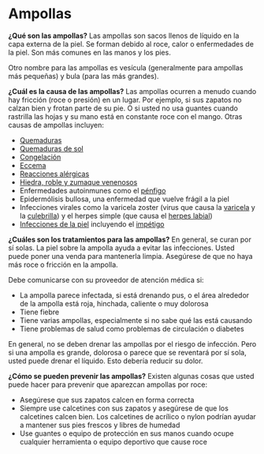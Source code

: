 Ampollas
========


**¿Qué son las ampollas?**
Las ampollas son sacos llenos de líquido en la capa externa de la piel. Se forman debido al roce, calor o enfermedades de la piel. Son más comunes en las manos y los pies.


Otro nombre para las ampollas es vesícula (generalmente para ampollas más pequeñas) y bula (para las más grandes).


**¿Cuál es la causa de las ampollas?**
Las ampollas ocurren a menudo cuando hay fricción (roce o presión) en un lugar. Por ejemplo, si sus zapatos no calzan bien y frotan parte de su pie. O si usted no usa guantes cuando rastrilla las hojas y su mano está en constante roce con el mango. Otras causas de ampollas incluyen:


* [Quemaduras](https://medlineplus.gov/spanish/burns.html)
* [Quemaduras de sol](https://medlineplus.gov/spanish/sunexposure.html)
* [Congelación](https://medlineplus.gov/spanish/frostbite.html)
* [Eccema](https://medlineplus.gov/spanish/eczema.html)
* [Reacciones alérgicas](https://medlineplus.gov/spanish/allergy.html)
* [Hiedra, roble y zumaque venenosos](https://medlineplus.gov/spanish/poisonivyoakandsumac.html)
* Enfermedades autoinmunes como el [pénfigo](https://medlineplus.gov/spanish/pemphigus.html)
* Epidermólisis bullosa, una enfermedad que vuelve frágil a la piel
* Infecciones virales como la varicela zoster (virus que causa la [varicela](https://medlineplus.gov/spanish/chickenpox.html) y la [culebrilla](https://medlineplus.gov/spanish/shingles.html)) y el herpes simple (que causa el [herpes labial](https://medlineplus.gov/spanish/coldsores.html))
* [Infecciones de la piel](https://medlineplus.gov/spanish/skininfections.html) incluyendo el [impétigo](https://medlineplus.gov/spanish/impetigo.html)


**¿Cuáles son los tratamientos para las ampollas?**
En general, se curan por sí solas. La piel sobre la ampolla ayuda a evitar las infecciones. Usted puede poner una venda para mantenerla limpia. Asegúrese de que no haya más roce o fricción en la ampolla. 


Debe comunicarse con su proveedor de atención médica si:


* La ampolla parece infectada, si está drenando pus, o el área alrededor de la ampolla está roja, hinchada, caliente o muy dolorosa
* Tiene fiebre
* Tiene varias ampollas, especialmente si no sabe qué las está causando
* Tiene problemas de salud como problemas de circulación o diabetes


En general, no se deben drenar las ampollas por el riesgo de infección. Pero si una ampolla es grande, dolorosa o parece que se reventará por sí sola, usted puede drenar el líquido. Esto debería reducir su dolor. 


**¿Cómo se pueden prevenir las ampollas?**
Existen algunas cosas que usted puede hacer para prevenir que aparezcan ampollas por roce:


* Asegúrese que sus zapatos calcen en forma correcta
* Siempre use calcetines con sus zapatos y asegúrese de que los calcetines calcen bien. Los calcetines de acrílico o nylon podrían ayudar a mantener sus pies frescos y libres de humedad
* Use guantes o equipo de protección en sus manos cuando ocupe cualquier herramienta o equipo deportivo que cause roce
